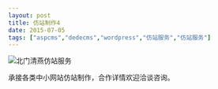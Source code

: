 ```yaml
---
layout: post
title: 仿站制作4
date: 2015-07-05
tags: ["aspcms","dedecms","wordpress","仿站服务","仿站服务"]
---
```


<!-- build time:Sat Jun 23 2018 12:05:15 GMT+0800 (中国标准时间) -->

![北门清燕仿站服务](http://ww2.sinaimg.cn/large/4eed32f2jw1ets71p8jvij206o08wgmm.jpg "北门清燕仿站服务")

承接各类中小网站仿站制作，合作详情欢迎洽谈咨询。
<!-- rebuild by neat -->